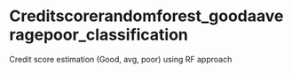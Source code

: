 # Creditscorerandomforest_goodaaveragepoor_classification
Credit score estimation (Good, avg, poor) using RF approach
